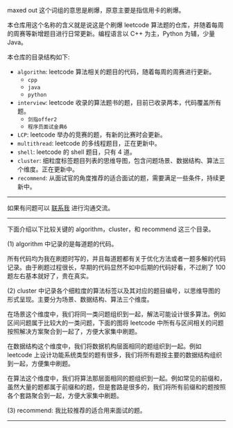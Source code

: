 maxed out 这个词组的意思是刷爆，原意主要是指信用卡的刷爆。

本仓库用这个名称的含义就是说这是个刷爆 leetcode 算法题的仓库，并随着每周的周赛等新增题目进行日常更新。编程语言以 C++ 为主，Python 为辅，少量 Java。

本仓库的目录结构如下:

- `algorithm`: leetcode 算法相关的题目的代码，随着每周的周赛进行更新。
    - `cpp`
    - `java`
    - `python`
- `interview`: leetcode 收录的算法题书的题，目前已收录两本，代码覆盖所有题。
    - `剑指offer2` 
    - `程序员面试金典6`
- `LCP`: leetcode 举办的竞赛的题，有新的比赛时会更新。
- `multithread`: leetcode 的多线程题目，正在更新中。
- `shell`: leetcode 的 shell 题目，只有 4 道。
- `cluster`: 细粒度标签题目列表的思维导图，包含问题场景、数据结构、算法三个维度。正在更新中。
- `recommend`: 从面试官的角度推荐的适合面试的题，需要满足一些条件，持续更新中。

---

如果有问题可以 [联系我](https://chengzhaoxi.xyz/algorithm_tss/index.html) 进行沟通交流。

---

下面介绍以下比较关键的 algorithm，cluster，和 recommend 这三个目录。

(1) algorithm 中记录的是每道题的代码。

所有代码均为我在刷题时写的，并且每道题都有关于优化方法或者一题多解的代码记录。由于刷题过程很长，早期的代码显然不如中后期的代码好看，不过刷了 100 题左右基本就好了，贵在真实。

(2) cluster 中记录各个细粒度的算法标签以及其对应的题目编号，以思维导图的形式呈现。主要分为场景、数据结构、算法三个维度。

在场景这个维度中，我们将同一类问题组织到一起，解法可能设计很多算法。例如区间问题属于比较大的一类问题，下面的图将 leetcode 中所有与区间相关的问题按照解决方案聚合到一起了，方便大家集中刷题。

在数据结构这个维度中，我们将数据机构层面相同的题组织到一起。例如 leetcode 上设计功能系统类型的题有很多，我们将所有题按主要的数据结构组织到一起，方便集中刷题。

在算法这个维度中，我们将算法那层面相同的题组织到一起。例如常见的前缀和，虽然大量的题都属于前缀和的题，但是套路是很多的，我们将所有前缀和的题按照各个套路聚合到一起，方便大家集中刷题。

(3) recommend: 我比较推荐的适合用来面试的题。

---
